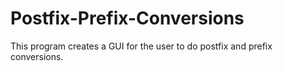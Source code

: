 # Postfix-Prefix-Conversions
This program creates a GUI for the user to do postfix and prefix conversions.
